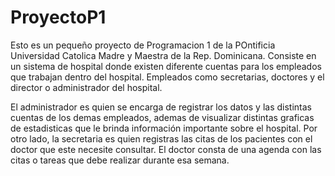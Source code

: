 # ProyectoP1


Esto es un pequeño proyecto de Programacion 1 de la POntificia Universidad Catolica Madre y Maestra de la Rep. Dominicana.
Consiste en un sistema de hospital donde existen diferente cuentas para los empleados que trabajan dentro del hospital.
Empleados como secretarias, doctores y el director o administrador del hospital.

El administrador es quien se encarga de registrar los datos y las distintas cuentas de los demas empleados, ademas de visualizar
distintas graficas de estadisticas que le brinda información importante sobre el hospital. Por otro lado, la secretaria es quien registras las citas de los pacientes con el doctor que este necesite consultar. El doctor consta de una agenda con las citas  o tareas que debe realizar durante esa semana.

